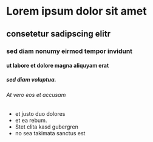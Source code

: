 # Lorem ipsum dolor sit amet
## consetetur sadipscing elitr
### sed diam nonumy eirmod tempor invidunt
#### ut labore et dolore magna aliquyam erat
##### sed diam voluptua.
###### At vero eos et accusam

* et justo duo dolores
* et ea rebum.
* Stet clita kasd gubergren
* no sea takimata sanctus est